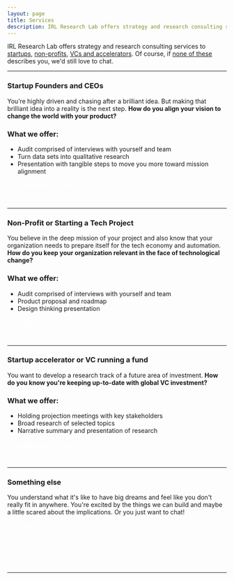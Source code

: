 ```yaml
---
layout: page
title: Services
description: IRL Research Lab offers strategy and research consulting services to startups, non-profits, VCs and accelerators in order to build the future of technology.
---
```


<!-- be one sentence -->
<!-- differentiate...turn the question into the active thing....we help you align your vision...we help you keep your organization relevant in the face of tech change... -->
<!-- differentiate yourself a little bit...each what we offer shoudl have a what it is and what it does that i do tha tother people can't do -->


IRL Research Lab offers strategy and research consulting services to <a href="#startup-founders-and-ceos">startups,</a> <a href="#non-profit-or-starting-a-tech-project">non-profits</a>, <a href="#startup-accelerator-or-vc-running-a-fund">VCs and accelerators</a>. Of course, if <a href="#something-else">none of these</a> describes you, we'd still love to chat.

***

### **Startup Founders and CEOs**

You’re highly driven and chasing after a brilliant idea. But making that brilliant idea into a reality is the next step. **How do you align your vision to change the world with your product?**

### What we offer:
 - Audit comprised of interviews with yourself and team 
 - Turn data sets into qualitative research
 - Presentation with tangible steps to move you more toward mission alignment


<span class="improved"><a href="mailto:hi@irlresear.ch" style="color:white">let's talk about my company</a> </span>


<br>


***

### **Non-Profit or Starting a Tech Project** 

You believe in the deep mission of your project and also know that your organization needs to prepare itself for the tech economy and automation. **How do you keep your organization relevant in the face of technological change?**

### What we offer:
 - Audit comprised of interviews with yourself and team 
 - Product proposal and roadmap
 - Design thinking presentation

<span class="improved"><a href="mailto:hi@irlresear.ch" style="color:white">let's talk about my tech project</a> </span>

<br>

***

### **Startup accelerator or VC running a fund**

You want to develop a research track of a future area of investment. **How do you know you're keeping up-to-date with global VC investment?**

### What we offer:
 - Holding projection meetings with key stakeholders
 - Broad research of selected topics
 - Narrative summary and presentation of research

<span class="improved"><a href="mailto:hi@irlresear.ch" style="color:white">let's talk about my accelerator</a> </span>

<br>

***

### **Something else**

You understand what it's like to have big dreams and feel like you don't really fit in anywhere. You're excited by the things we can build and maybe a little scared about the implications. Or you just want to chat!

<span class="improved"><a href="mailto:hi@irlresear.ch" style="color:white">let's talk!</a> </span>
<br>
<br><br><br><br><br>

***